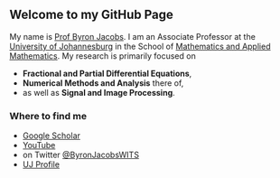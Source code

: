 
## Welcome to my GitHub Page

My name is [Prof Byron Jacobs](https://www.uj.ac.za/contact/Pages/Byron-Jacobs.aspx). I am an Associate Professor at the [University of Johannesburg](https://uj.ac.za) in the School of [Mathematics and Applied Mathematics](https://www.uj.ac.za/faculties/science/mam/). My research is primarily focused on 
- **Fractional and Partial Differential Equations**, 
- **Numerical Methods and Analysis** there of, 
- as well as **Signal and Image Processing**.

### Where to find me
 - [Google Scholar](https://scholar.google.com/citations?user=HHgQJqwAAAAJ&hl=en&oi=sra)
 - [YouTube](https://www.youtube.com/user/5mjacbyr/videos)
 - on Twitter [@ByronJacobsWITS](https://twitter.com/ByronJacobsWITS)
 - [UJ Profile](https://www.uj.ac.za/contact/Pages/Byron-Jacobs.aspx)
